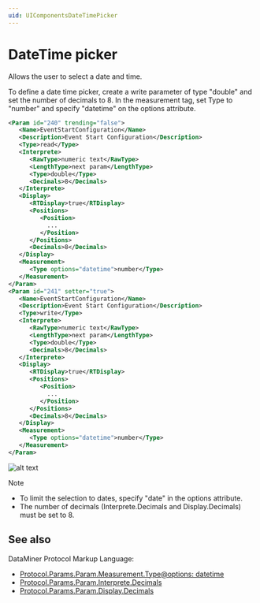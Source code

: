 ```yaml
---
uid: UIComponentsDateTimePicker
---
```


# DateTime picker

Allows the user to select a date and time.

To define a date time picker, create a write parameter of type "double" and set the number of decimals to 8. In the measurement tag, set Type to "number" and specify "datetime" on the options attribute.

```xml
<Param id="240" trending="false">
   <Name>EventStartConfiguration</Name>
   <Description>Event Start Configuration</Description>
   <Type>read</Type>
   <Interprete>
      <RawType>numeric text</RawType>
      <LengthType>next param</LengthType>
      <Type>double</Type>
      <Decimals>8</Decimals>
   </Interprete>
   <Display>
      <RTDisplay>true</RTDisplay>
      <Positions>
         <Position>
           ...
         </Position>
      </Positions>
      <Decimals>8</Decimals>
   </Display>
   <Measurement>
      <Type options="datetime">number</Type>
   </Measurement>
</Param>
<Param id="241" setter="true">
   <Name>EventStartConfiguration</Name>
   <Description>Event Start Configuration</Description>
   <Type>write</Type>
   <Interprete>
      <RawType>numeric text</RawType>
      <LengthType>next param</LengthType>
      <Type>double</Type>
      <Decimals>8</Decimals>
   </Interprete>
   <Display>
      <RTDisplay>true</RTDisplay>
      <Positions>
         <Position>
           ...
         </Position>
      </Positions>
      <Decimals>8</Decimals>
   </Display>
   <Measurement>
      <Type options="datetime">number</Type>
   </Measurement>
</Param>
```

![alt text](../../images/uidatetimepicker.png "DataMiner Cube Date Time Picker UI Component")

> [!NOTE]
>
> - To limit the selection to dates, specify "date" in the options attribute.
> - The number of decimals (Interprete.Decimals and Display.Decimals) must be set to 8.

## See also

DataMiner Protocol Markup Language:

- [Protocol.Params.Param.Measurement.Type@options: datetime](xref:Protocol.Params.Param.Measurement.Type-options#options-for-measurement-type-number)
- [Protocol.Params.Param.Interprete.Decimals](xref:Protocol.Params.Param.Interprete.Decimals)
- [Protocol.Params.Param.Display.Decimals](xref:Protocol.Params.Param.Display.Decimals)
